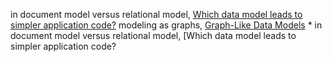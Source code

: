 in document model versus relational model, [Which data model leads to simpler application code?](ch02.html#idm140605782359216)
modeling as graphs, [Graph-Like Data Models](ch02.html#idm140605781639312) * in document model versus relational model, [Which data model leads to simpler application code?